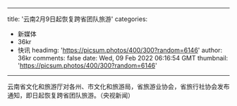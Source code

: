 
---
title: '云南2月9日起恢复跨省团队旅游'
categories: 
 - 新媒体
 - 36kr
 - 快讯
headimg: 'https://picsum.photos/400/300?random=6146'
author: 36kr
comments: false
date: Wed, 09 Feb 2022 06:16:54 GMT
thumbnail: 'https://picsum.photos/400/300?random=6146'
---

<div>   
云南省文化和旅游厅对各州、市文化和旅游局，省旅游业协会，省旅行社协会发布通知，即日起恢复跨省团队旅游。（央视新闻）  
</div>
            